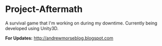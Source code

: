 # Project-Aftermath
A survival game that I'm working on during my downtime. Currently being developed using Unity3D. 

**For Updates:**
http://andrewmorseblog.blogspot.com
